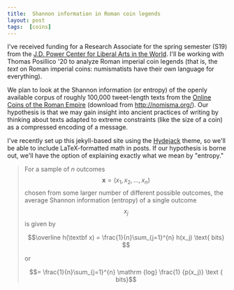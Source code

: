 ```yaml
---
title:  Shannon information in Roman coin legends
layout: post
tags:  [coins]
---
```


I've received funding for a Research Associate for the spring semester (S19) from the [J.D. Power Center for Liberal Arts in the World](https://www.holycross.edu/jd-power-center-liberal-arts-world).  I'll be working with Thomas Posillico '20 to analyze Roman imperial coin legends (that is, the *text* on Roman imperial coins:  numismatists have their own language for everything).

We plan to look at the Shannon information (or entropy) of the openly available corpus of roughly 100,000 tweet-length texts from the [Online Coins of the Roman Empire](http://numismatics.org/ocre/) (download from <http://nomisma.org/>).  Our hypothesis is that we may gain insight into ancient practices of writing by thinking about texts adapted to extreme constraints (like the size of a coin) as a compressed encoding of a message.


I've recently set up this jekyll-based site using the [Hydejack](https://hydejack.com/) theme, so we'll be able to include LaTeX-formatted math in posts.  If our hypothesis is borne out, we'll have the option of explaining exactly what we mean by "entropy."




> For a sample of *n* outcomes $$ \mathbf x = (x_1, x_2,...,x_n) $$ chosen from some larger number of different possible outcomes, the average Shannon information (entropy) of a single outcome $$ x_j $$ is given by
>
> $$\overline h(\textbf x) = \frac{1}{n}\sum_{j=1}^{n} h(x_j)  \text{ bits} $$
>
> or
>
> $$= \frac{1}{n}\sum_{j=1}^{n} \mathrm {log} \frac{1} {p(x_j)} \text { bits}$$
